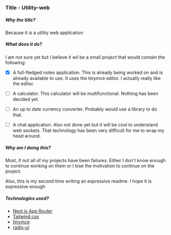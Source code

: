 ### Title - Utility-web

##### Why the title?

Because it is a utility web application

##### What does it do?

I am not sure yet but I believe it wil be a small project that would contain the following:

- [x] A full-fledged notes application. This is already being worked on and is already available to use. It uses the tinymce editor. I actually really like the editor.

- [ ] A calculator. This calculator will be multifunctional. Nothing has been decided yet.

- [ ] An up to date currency converter. Probably would use a library to do that. 

- [ ] A chat application. Also not done yet but it will be cool to understand web sockets. That technology has been very difficult for me to wrap my head around.


##### Why am I doing this?

Most, if not all of my projects have been failures. Either I don't know enough to continue working on them or I lose the motivation to continue on the project. 

Also, this is my second time writing an expressive readme. I hope it is expressive enough

##### Technologies used?

* [Next.js App Router](https://nextjs.org/docs/app)
* [Tailwind css](https://tailwindcss.com/)
* [tinymce](https://www.tiny.cloud/)
* [radix-ui](https://www.radix-ui.com/)






